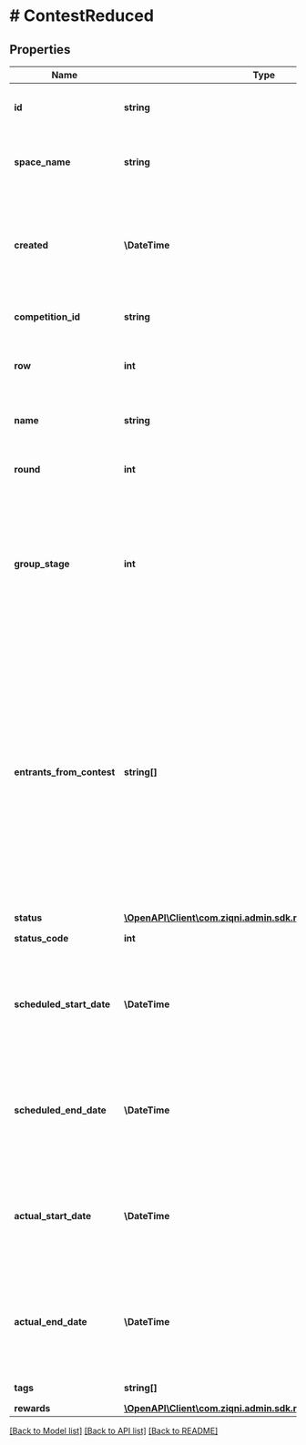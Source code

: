 # # ContestReduced

## Properties

Name | Type | Description | Notes
------------ | ------------- | ------------- | -------------
**id** | **string** | A unique system generated identifier |
**space_name** | **string** | This is the space name which is linked to the account |
**created** | **\DateTime** | ISO8601 timestamp for when a Model was created. All records are stored in UTC time zone |
**competition_id** | **string** | A unique identifier of a Competition |
**row** | **int** | The row number for displaying the Contest in a table |
**name** | **string** | A name for the Contest. Can be translated |
**round** | **int** | To what round does the contest belong |
**group_stage** | **int** | Is used for more complex Competitions e.g. multi round competitions where round 1 group stage matched round 2 |
**entrants_from_contest** | **string[]** | A list of Ziqni contest identifiers to allow contests chaining. When a Progression competition is active and you have a 2 round competition the first round has to reference the second round then this parameter becomes mandatory instead of Optional. |
**status** | [**\OpenAPI\Client\com.ziqni.admin.sdk.model\ContestStatus**](ContestStatus.md) |  |
**status_code** | **int** | The code of the contest | [readonly]
**scheduled_start_date** | **\DateTime** | ISO8601 timestamp for when a Contest should start. All records are stored in UTC time zone |
**scheduled_end_date** | **\DateTime** | ISO8601 timestamp for when a Contest should end. All records are stored in UTC time zone |
**actual_start_date** | **\DateTime** | ISO8601 timestamp for when a Contest started. All records are stored in UTC time zone | [optional] [readonly]
**actual_end_date** | **\DateTime** | ISO8601 timestamp for when a Contest ended. All records are stored in UTC time zone | [optional] [readonly]
**tags** | **string[]** | A list of id&#39;s used to tag | [optional]
**rewards** | [**\OpenAPI\Client\com.ziqni.admin.sdk.model\RewardReduced[]**](RewardReduced.md) |  | [optional]

[[Back to Model list]](../../README.md#models) [[Back to API list]](../../README.md#endpoints) [[Back to README]](../../README.md)
